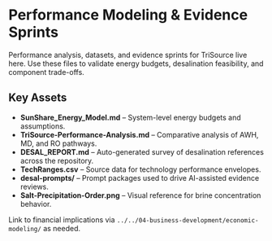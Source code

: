 # Performance Modeling & Evidence Sprints

Performance analysis, datasets, and evidence sprints for TriSource live here. Use these files to validate energy budgets, desalination feasibility, and component trade-offs.

## Key Assets

- **SunShare_Energy_Model.md** – System-level energy budgets and assumptions.
- **TriSource-Performance-Analysis.md** – Comparative analysis of AWH, MD, and RO pathways.
- **DESAL_REPORT.md** – Auto-generated survey of desalination references across the repository.
- **TechRanges.csv** – Source data for technology performance envelopes.
- **desal-prompts/** – Prompt packages used to drive AI-assisted evidence reviews.
- **Salt-Precipitation-Order.png** – Visual reference for brine concentration behavior.

Link to financial implications via `../../04-business-development/economic-modeling/` as needed.
